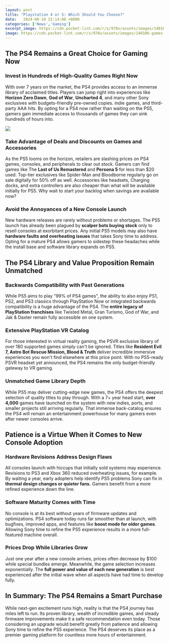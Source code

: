 ```yaml
---
layout: post
title: "Playstation 4 or 5: Which Should You Choose?"
date:   2024-08-10 22:14:00 +0000
categories: ['News','Gaming']
excerpt_image: https://cdn.pocket-lint.com/r/s/970x/assets/images/140106-games-news-vs-nintendo-switch-vs-ps4-vs-xbox-one-which-should-you-chooseimage1-8lvakx3is6.jpg
image: https://cdn.pocket-lint.com/r/s/970x/assets/images/140106-games-news-vs-nintendo-switch-vs-ps4-vs-xbox-one-which-should-you-chooseimage1-8lvakx3is6.jpg
---
```


## The PS4 Remains a Great Choice for Gaming Now
### **Invest in Hundreds of High-Quality Games Right Now**
With over 7 years on the market, the PS4 provides access to an immense library of acclaimed titles. Players can jump right into experiences like **Horizon Zero Dawn**, **God of War**, **Uncharted 4**, and many other Sony exclusives with budgets-friendly pre-owned copies. indie games, and third-party AAA hits. By opting for a PS4 now rather than waiting on the PS5, gamers gain immediate access to thousands of games they can sink hundreds of hours into. 

![](https://i.ytimg.com/vi/ZtythGkfTII/maxresdefault.jpg)
### **Take Advantage of Deals and Discounts on Games and Accessories**  
As the PS5 looms on the horizon, retailers are slashing prices on PS4 games, consoles, and peripherals to clear out stock. Gamers can find games like The **Last of Us Remastered** and **Persona 5** for less than $20 used. Top-tier exclusives like Spider-Man and Bloodborne regularly go on sale digitally for 50% off as well. Accessories like headsets, Charging docks, and extra controllers are also cheaper than what will be available initially for PS5. Why wait to start your backlog when savings are available now?
### **Avoid the Annoyances of a New Console Launch**
New hardware releases are rarely without problems or shortages. The PS5 launch has already been plagued by **scalper bots buying stock** only to resell consoles at exorbitant prices. Any initial PS5 models may also have **hardware faults and overheating issues** that takes Sony time to address. Opting for a mature PS4 allows gamers to sidestep these headaches while the install base and software library expands on PS5. 
## The PS4 Library and Value Proposition Remain Unmatched
### **Backwards Compatibility with Past Generations**  
While PS5 aims to play "99% of PS4 games", the ability to also enjoy PS1, PS2, and PS3 classics through PlayStation Now or integrated backwards compatibility is a huge advantage of the PS4. The **entire legacy of PlayStation franchises** like Twisted Metal, Gran Turismo, God of War, and Jak & Daxter remain fully accessible on one system. 
### **Extensive PlayStation VR Catalog**
For those interested in virtual reality gaming, the PSVR exclusive library of over 180 supported games simply can't be ignored. Titles like **Resident Evil 7, Astro Bot Rescue Mission, Blood & Truth** deliver incredible immersive experiences you won't find elsewhere at this price point. With no PS5-ready PSVR headset yet announced, the PS4 remains the only budget-friendly gateway to VR gaming.
### **Unmatched Game Library Depth**  
While PS5 may deliver cutting-edge new games, the PS4 offers the deepest selection of quality titles to play through. With a 7+ year head start, **over 4,000** games have launched on the system with new indies, ports, and smaller projects still arriving regularly. That immense back-catalog ensures the PS4 will remain an entertainment powerhouse for many gamers even after newer consoles arrive. 
## Patience is a Virtue When it Comes to New Console Adoption
### **Hardware Revisions Address Design Flaws**  
All consoles launch with hiccups that initially sold systems may experience. Revisions to PS3 and Xbox 360 reduced overheating issues, for example. By waiting a year, early adopters help identify PS5 problems Sony can fix in **thermal design changes or quieter fans.** Gamers benefit from a more refined experience down the line.
### **Software Maturity Comes with Time**
No console is at its best without years of firmware updates and optimizations. PS4 software today runs far smoother than at launch, with bugfixes, improved apps, and features like **boost mode for older games**. Allowing Sony time to refine the PS5 experience results in a more full-featured machine overall.
### **Prices Drop While Libraries Grow**
Just one year after a new console arrives, prices often decrease by $100 while special bundles emerge. Meanwhile, the game selection increases exponentially. The **full power and value of each new generation** is best experienced after the initial wave when all aspects have had time to develop fully. 
## In Summary: The PS4 Remains a Smart Purchase
While next-gen excitement runs high, reality is that the PS4 journey has miles left to run. Its proven library, wealth of incredible games, and steady firmware improvements make it a safe recommendation even today. Those considering an upgrade would benefit greatly from patience and allowing Sony time to refine the PS5 experience. The PS4 deserves its place as a premier gaming platform for countless more hours of entertainment.